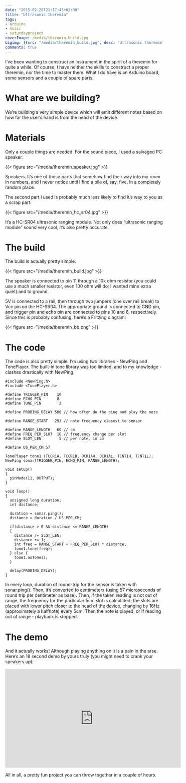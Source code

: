 ```yaml
---
date: "2015-02-28T21:17:45+02:00"
title: "Ultrasonic theremin"
tags:
- arduino
- music
- saturdayproject
coverImage: /media/theremin_build.jpg
bigimg: [{src: "/media/theremin_build.jpg", desc: 'Ultrasonic theremin'}]
comments: true
---
```


I’ve been wanting to construct an instrument in the spirit of a theremin for quite a while. Of course, I have neither the skills to construct a proper theremin, nor the time to master them. What I do have is an Arduino board, some sensors and a couple of spare parts.

<!--more-->

# What are we building?

We’re building a very simple device which will emit different notes based on how far the user’s hand is from the head of the device.

# Materials

Only a couple things are needed. For the sound piece, I used a salvaged PC speaker.

{{< figure src="/media/theremin_speaker.jpg" >}}

Speakers. It’s one of those parts that somehow find their way into my room in numbers, and I never notice until I find a pile of, say, five. In a completely random place.

The second part I used is probably much less likely to find it’s way to you as a scrap part:

{{< figure src="/media/theremin_hc_sr04.jpg" >}}

It’s a HC-SR04 ultrasonic ranging module. Not only does “ultrasonic ranging module” sound very cool, it’s also pretty accurate.

# The build

The build is actually pretty simple:

{{< figure src="/media/theremin_build.jpg" >}}

The speaker is connected to pin 11 through a 10k ohm resistor (you could use a much smaller resistor, even 100 ohm will do; I wanted mine extra quiet) and to ground.

5V is connected to a rail, then through two jumpers (one over rail break) to Vcc pin on the HC-SR04. The appropriate ground is connected to GND pin, and trigger pin and echo pin are connected to pins 10 and 8, respectively. Since this is probably confusing, here’s a Fritzing diagram:

{{< figure src="/media/theremin_bb.png" >}}

# The code

The code is also pretty simple. I’m using two libraries - NewPing and TonePlayer. The built-in tone library was too limited, and to my knowledge - clashes drastically with NewPing.

```
#include <NewPing.h>
#include <TonePlayer.h>

#define TRIGGER_PIN    10
#define ECHO_PIN       8
#define TONE_PIN        2

#define PROBING_DELAY 500 // how often do the ping and play the note

#define RANGE_START   293 // note frequency closest to sensor

#define RANGE_LENGTH   60 // cm
#define FREQ_PER_SLOT  16 // frequency change per slot
#define SLOT_LEN        5 // per note, in cm

#define US_PER_CM 57

TonePlayer tone1 (TCCR1A, TCCR1B, OCR1AH, OCR1AL, TCNT1H, TCNT1L);
NewPing sonar(TRIGGER_PIN, ECHO_PIN, RANGE_LENGTH);

void setup()
{
  pinMode(11, OUTPUT);
}

void loop()
{
  unsigned long duration;
  int distance;

  duration = sonar.ping();
  distance = duration / US_PER_CM;

  if(distance > 0 && distance <= RANGE_LENGTH)
  {
    distance /= SLOT_LEN;
    distance += 1;
    int freq = RANGE_START + FREQ_PER_SLOT * distance;
    tone1.tone(freq);
  } else {
    tone1.noTone();
  }

  delay(PROBING_DELAY);
}
```

In every loop, duration of round-trip for the sensor is taken with sonar.ping(). Then, it’s converted to centimeters (using 57 microseconds of round trip per centimeter as base). Then, if the taken reading is not out of range, the frequency for the particular 5cm slot is calculated; the slots are placed with lower pitch closer to the head of the device, changing by 16Hz (approximately a halfnote) every 5cm. Then the note is played, or if reading out of range - playback is stopped.

# The demo

And it actually works! Although playing anything on it is a pain in the arse. Here’s an 18 second demo by yours truly (you might need to crank your speakers up):

<iframe width="560" height="315" src="https://www.youtube.com/embed/C0EGJaaNFj0" frameborder="0" allowfullscreen></iframe>

All in all, a pretty fun project you can throw together in a couple of hours.

